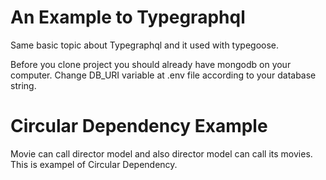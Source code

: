 # An Example to Typegraphql

Same basic topic about Typegraphql and it used with typegoose.

Before you clone project you should already have mongodb on your computer.
Change DB_URI variable at .env file according to your database string.

# Circular Dependency Example
Movie can call director model and also director model can call its movies. This is exampel of Circular Dependency.
